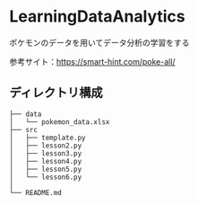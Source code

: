 # LearningDataAnalytics
ポケモンのデータを用いてデータ分析の学習をする

参考サイト：<https://smart-hint.com/poke-all/>

## ディレクトリ構成


~~~
├── data
│   └── pokemon_data.xlsx
├── src
│   ├── template.py
│   ├── lesson2.py
│   ├── lesson3.py
│   ├── lesson4.py
│   ├── lesson5.py
│   └── lesson6.py
│
└── README.md
~~~
